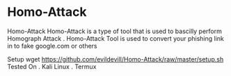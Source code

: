 # Homo-Attack
Homo-Attack
Homo-Attack is a type of tool that is used to bascilly perform Homograph Attack . Homo-Attack Tool is used to convert your phishing link in to fake google.com or others

Setup
wget https://github.com/evildevill/Homo-Attack/raw/master/setup.sh
Tested On
. Kali Linux . Termux
